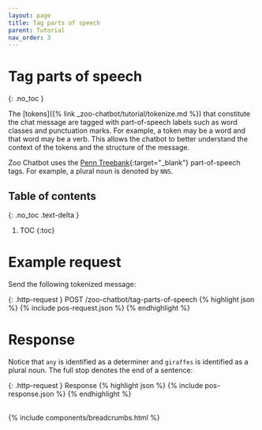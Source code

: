 ```yaml
---
layout: page
title: Tag parts of speech
parent: Tutorial
nav_order: 3
---
```


# Tag parts of speech
{: .no_toc }

The [tokens]({% link _zoo-chatbot/tutorial/tokenize.md %}) that constitute the chat message
are tagged with part-of-speech labels such as word classes and
punctuation marks. For example, a token may be a word and that word may
be a verb. This allows the chatbot to better understand the context of
the tokens and the structure of the message.

Zoo Chatbot uses the 
[Penn Treebank](https://www.ling.upenn.edu/courses/Fall_2003/ling001/penn_treebank_pos.html){:target="_blank"}
part-of-speech tags. For example, a plural noun is denoted by `NNS`.

## Table of contents
{: .no_toc .text-delta }

1. TOC
{:toc}

# Example request

Send the following tokenized message:

{: .http-request }
POST /zoo-chatbot/tag-parts-of-speech
{% highlight json %}
{% include pos-request.json %}
{% endhighlight %}

# Response

Notice that `any` is identified as a determiner and `giraffes` is
identified as a plural noun. The full stop denotes the end of a
sentence:

{: .http-request }
Response
{% highlight json %}
{% include pos-response.json %}
{% endhighlight %}

<br />
{% include components/breadcrumbs.html %}